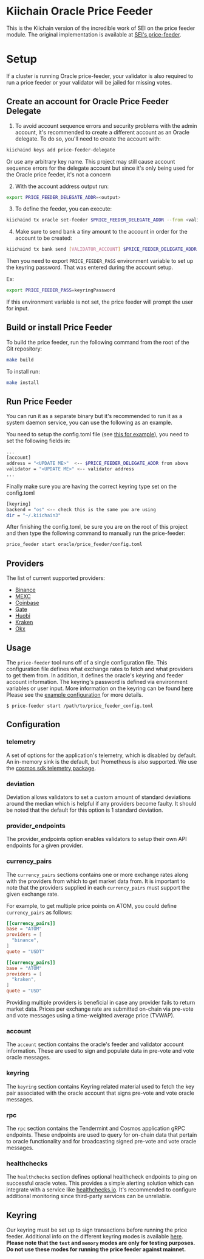 # Kiichain Oracle Price Feeder

This is the Kiichain version of the incredible work of SEI on the price feeder module. The original implementation is available at [SEI's price-feeder](https://github.com/sei-protocol/sei-chain/tree/main/oracle/price-feeder).

# Setup

If a cluster is running Oracle price-feeder, your validator is also required to run a price feeder or your validator will be jailed for missing votes.

## Create an account for Oracle Price Feeder Delegate

1. To avoid account sequence errors and security problems with the admin account, it's recommended to create a different account as an Oracle delegate. To do so, you'll need to create the account with:

```bash
kiichaind keys add price-feeder-delegate
```

Or use any arbitrary key name. This project may still cause account sequence errors for the delegate account but since it's only being used for the Oracle price feeder, it's not a concern

2. With the account address output run:

```bash
export PRICE_FEEDER_DELEGATE_ADDR=<output>
```

3. To define the feeder, you can execute:

```bash
kiichaind tx oracle set-feeder $PRICE_FEEDER_DELEGATE_ADDR --from <validator-wallet> --fees 10000000000000000akii -b block -y --chain-id {chain-id}
```

4. Make sure to send bank a tiny amount to the account in order for the account to be created:

```bash
kiichaind tx bank send [VALIDATOR_ACCOUNT] $PRICE_FEEDER_DELEGATE_ADDR --from [VALIDATOR_ACCOUNT] [AMOUNT] --fees 10000000000000000akii -b block -y
```

Then you need to export `PRICE_FEEDER_PASS` environment variable to set up the keyring password. That was entered during the account setup.

Ex:

```bash
export PRICE_FEEDER_PASS=keyringPassword
```

If this environment variable is not set, the price feeder will prompt the user for input.

## Build or install Price Feeder

To build the price feeder, run the following command from the root of the Git repository:

```bash
make build
```

To install run:

```bash
make install
```

## Run Price Feeder

You can run it as a separate binary but it's recommended to run it as a system daemon service, you can use the following as an example.

You need to setup the config.toml file (see [this for example](./config.toml)), you need to set the following fields in:

```bash
...
[account]
address = "<UPDATE ME>"  <-- $PRICE_FEEDER_DELEGATE_ADDR from above
validator = "<UPDATE ME>" <-- validator address
...
```

Finally make sure you are having the correct keyring type set on the config.toml

```bash
[keyring]
backend = "os" <-- check this is the same you are using
dir = "~/.kiichain3"
```

After finishing the config.toml, be sure you are on the root of this project and then type the following command to manually run the price-feeder:

```bash
price_feeder start oracle/price_feeder/config.toml
```

## Providers

The list of current supported providers:

- [Binance](https://www.binance.com/en)
- [MEXC](https://www.mexc.com/)
- [Coinbase](https://www.coinbase.com/)
- [Gate](https://www.gate.io/)
- [Huobi](https://www.huobi.com/en-us/)
- [Kraken](https://www.kraken.com/en-us/)
- [Okx](https://www.okx.com/)

## Usage

The `price-feeder` tool runs off of a single configuration file. This configuration
file defines what exchange rates to fetch and what providers to get them from.
In addition, it defines the oracle's keyring and feeder account information.
The keyring's password is defined via environment variables or user input.
More information on the keyring can be found [here](#keyring)
Please see the [example configuration](./config.toml) for more details.

```shell
$ price-feeder start /path/to/price_feeder_config.toml
```

## Configuration

### telemetry

A set of options for the application's telemetry, which is disabled by default. An in-memory sink is the default, but Prometheus is also supported. We use the [cosmos sdk telemetry package](https://github.com/cosmos/cosmos-sdk/blob/main/docs/core/telemetry.md).

### deviation

Deviation allows validators to set a custom amount of standard deviations around the median which is helpful if any providers become faulty. It should be noted that the default for this option is 1 standard deviation.

### provider_endpoints

The provider_endpoints option enables validators to setup their own API endpoints for a given provider.

### currency_pairs

The `currency_pairs` sections contains one or more exchange rates along with the
providers from which to get market data from. It is important to note that the
providers supplied in each `currency_pairs` must support the given exchange rate.

For example, to get multiple price points on ATOM, you could define `currency_pairs`
as follows:

```toml
[[currency_pairs]]
base = "ATOM"
providers = [
  "binance",
]
quote = "USDT"

[[currency_pairs]]
base = "ATOM"
providers = [
  "kraken",
]
quote = "USD"
```

Providing multiple providers is beneficial in case any provider fails to return
market data. Prices per exchange rate are submitted on-chain via pre-vote and
vote messages using a time-weighted average price (TVWAP).

### account

The `account` section contains the oracle's feeder and validator account information.
These are used to sign and populate data in pre-vote and vote oracle messages.

### keyring

The `keyring` section contains Keyring related material used to fetch the key pair
associated with the oracle account that signs pre-vote and vote oracle messages.

### rpc

The `rpc` section contains the Tendermint and Cosmos application gRPC endpoints.
These endpoints are used to query for on-chain data that pertain to oracle
functionality and for broadcasting signed pre-vote and vote oracle messages.

### healthchecks

The `healthchecks` section defines optional healthcheck endpoints to ping on successful
oracle votes. This provides a simple alerting solution which can integrate with a service
like [healthchecks.io](https://healthchecks.io). It's recommended to configure additional
monitoring since third-party services can be unreliable.

## Keyring

Our keyring must be set up to sign transactions before running the price feeder.
Additional info on the different keyring modes is available [here](https://docs.cosmos.network/master/run-node/keyring.html).
**Please note that the `test` and `memory` modes are only for testing purposes.**
**Do not use these modes for running the price feeder against mainnet.**
